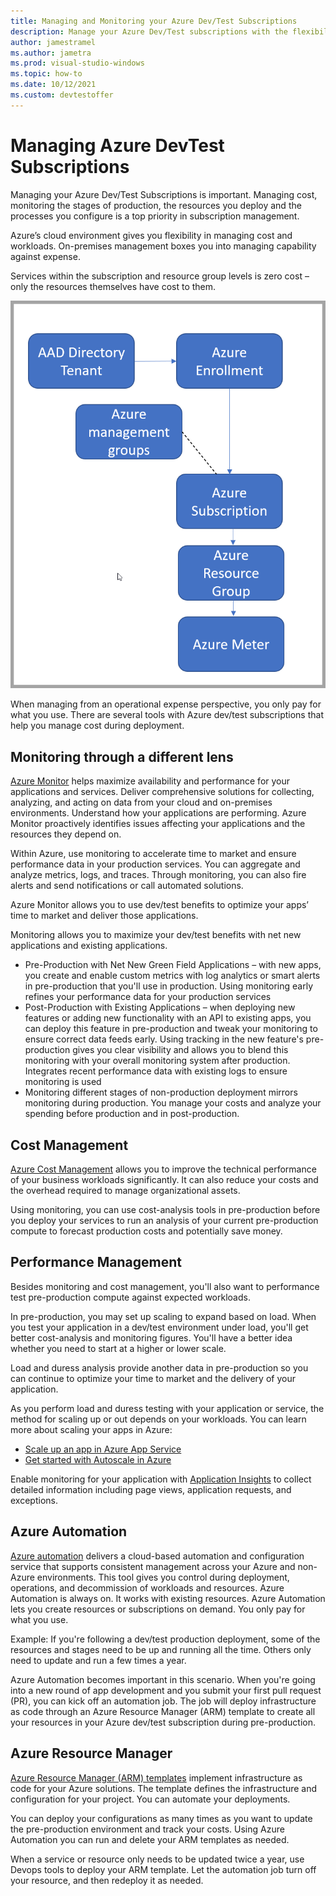 ```yaml
---
title: Managing and Monitoring your Azure Dev/Test Subscriptions
description: Manage your Azure Dev/Test subscriptions with the flexibility of Azure's cloud environment. This guide also covers Azure Monitor to help maximize availability and performance for applications and services.
author: jamestramel
ms.author: jametra
ms.prod: visual-studio-windows
ms.topic: how-to 
ms.date: 10/12/2021
ms.custom: devtestoffer
---
```


# Managing Azure DevTest Subscriptions

Managing your Azure Dev/Test Subscriptions is important. Managing cost, monitoring the stages of production, the resources you deploy and the processes you configure is a top priority in subscription management.  

Azure’s cloud environment gives you flexibility in managing cost and workloads. On-premises management boxes you into  managing capability against expense.  

Services within the subscription and resource group levels is zero cost – only the resources themselves have cost to them.  

![A diagram of Azure Organizations and Governance](media/managing-and-monitoring/orgs-and-governance.png "Azure organizations and governance.")

When managing from an operational expense perspective, you only pay for what you use. There are several tools with Azure dev/test subscriptions that help you manage cost during deployment.  

## Monitoring through a different lens

[Azure Monitor](../../azure-monitor/overview.md) helps maximize availability and performance for your applications and services. Deliver comprehensive solutions for collecting, analyzing, and acting on data from your cloud and on-premises environments. Understand how your applications are performing. Azure Monitor proactively identifies issues affecting your applications and the resources they depend on.  

Within Azure, use monitoring to accelerate time to market and ensure performance data in your production services. You can aggregate and analyze metrics, logs, and traces. Through monitoring, you can also fire alerts and send notifications or call automated solutions.  

Azure Monitor allows you to use dev/test benefits to optimize your apps’ time to market and deliver those applications.  

Monitoring allows you to maximize your dev/test benefits with net new applications and existing applications.  

- Pre-Production with Net New Green Field Applications – with new apps, you create and enable custom metrics with log analytics or smart alerts in pre-production that you'll use in production. Using monitoring early refines your performance data for your production services  
- Post-Production with Existing Applications – when deploying new features or adding new functionality with an API to existing apps, you can deploy this feature in pre-production and tweak your monitoring to ensure correct data feeds early. Using tracking in the new feature's pre-production gives you clear visibility and allows you to blend this monitoring with your overall monitoring system after production. Integrates recent performance data with existing logs to ensure monitoring is used  
- Monitoring different stages of non-production deployment mirrors monitoring during production. You manage your costs and analyze your spending before production and in post-production.  

## Cost Management

[Azure Cost Management](../../cost-management-billing/cost-management-billing-overview.md) allows you to improve the technical performance of your business workloads significantly. It can also reduce your costs and the overhead required to manage organizational assets.  

Using monitoring, you can use cost-analysis tools in pre-production before you deploy your services to run an analysis of your current pre-production compute to forecast production costs and potentially save money.  

## Performance Management

Besides monitoring and cost management, you'll also want to performance test pre-production compute against expected workloads.  

In pre-production, you may set up scaling to expand based on load. When you test your application in a dev/test environment under load, you'll get better cost-analysis and monitoring figures. You'll have a better idea whether you need to start at a higher or lower scale.  

Load and duress analysis provide another data in pre-production so you can continue to optimize your time to market and the delivery of your application.  

As you perform load and duress testing with your application or service, the method for scaling up or out depends on your workloads. You can learn more about scaling your apps in Azure:  

- [Scale up an app in Azure App Service](../../app-service/manage-scale-up.md)  
- [Get started with Autoscale in Azure](../../../azure-monitor/platform/autoscale-get-started.md?toc=/azure/app-service/toc.json)  

Enable monitoring for your application with [Application Insights](../../azure-monitor/app/app-insights-overview.md) to collect detailed information including page views, application requests, and exceptions.  

## Azure Automation

[Azure automation](../../automation/automation-intro.md) delivers a cloud-based automation and configuration service that supports consistent management across your Azure and non-Azure environments. This tool gives you control during deployment, operations, and decommission of workloads and resources. Azure Automation is always on. It works with existing resources. Azure Automation lets you create resources or subscriptions on demand. You only pay for what you use.  

Example: If you're following a dev/test production deployment, some of the resources and stages need to be up and running all the time. Others only need to update and run a few times a year.  

Azure Automation becomes important in this scenario. When you're going into a new round of app development and you submit your first pull request (PR), you can kick off an automation job. The job will deploy infrastructure as code through an Azure Resource Manager (ARM) template to create all your resources in your Azure dev/test subscription during pre-production.  

## Azure Resource Manager

[Azure Resource Manager (ARM) templates](../../azure-resource-manager/templates/overview.md) implement infrastructure as code for your Azure solutions. The template defines the infrastructure and configuration for your project. You can automate your deployments.  

You can deploy your configurations as many times as you want to update the pre-production environment and track your costs. Using Azure Automation you can run and delete your ARM templates as needed.  

When a service or resource only needs to be updated twice a year, use Devops tools to deploy your ARM template. Let the automation job turn off your resource, and then redeploy it as needed.  
